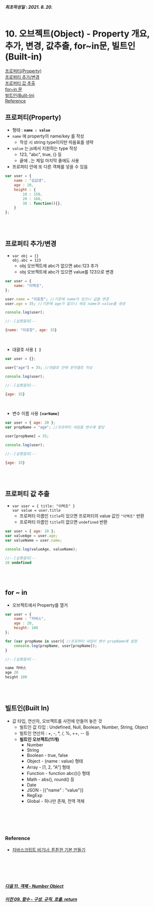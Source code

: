 ##### 최초작성일 : 2021. 8. 20.<br><br>
# 10. 오브젝트(Object) - Property 개요, 추가, 변경, 값추출, for~in문, 빌트인(Built-in)
[프로퍼티(Property)](#프로퍼티property)  
[프로퍼티 추가/변경](#프로퍼티-추가변경)  
[프로퍼티 값 추출](#추출)  
[for~in 문](#for--in)  
[빌트인(Bulit-In)](#빌트인built-in)  
[Reference](#reference)


## 프로퍼티(Property)
- 형태 : **`name : value`**
- `name` 에 property의 name/key 를 작성
  - 작성 시 string type이지만 따옴표를 생략
- `value` 는 js에서 지원하는 type 작성
  - 123, "abc", true, {} 등
  - 끝에 `,`는 제일 마지막 줄에도 사용
- 프로퍼티 안에 또 다른 객체를 넣을 수 있음
```js
var user = {
    name : "김갑생",
    age : 20,
    height : {
        10 : 150,
        20 : 160,
        30 : function(){},
    }
};
```

<br><br>

## 프로퍼티 추가/변경
- `var obj = {}`<br>
  `obj.abc = 123`
  - obj 오브젝트에 abc가 없으면 abc:123 추가
  - obj 오브젝트에 abc가 있으면 value를 123으로 변경

```js
var user = {
    name: "이택조",
};

user.name = "이호창"; //기존에 name이 있으니 값을 변경
user.age = 35; //기존에 age가 없으니 새로 name과 value를 생셩

console.log(user);

//--[실행결과]--

{name: "이호창", age: 35}
```

<br>

- 대괄호 사용 **`[ ]`**
```js
var user = {};

user["age"] = 35; //대괄호 안에 문자열로 작성

console.log(user);

//--[실행결과]--

{age: 35}
```

<br>

- 변수 이름 사용 **`[varName]`**
```js
var user = { age: 20 };
var propName = "age"; //프로퍼티 네임을 변수에 할당

user[propName] = 35;

console.log(user);

//--[실행결과]--

{age: 35}
```

<br><br>

## 프로퍼티 값 추출
- `var user = { title: "이택조" }`<br>
  `var value = user.title`
  - 프로퍼티 이름인 `title`이 있으면 프로퍼티의 value 값인 `"이택조"` 반환
  - 프로퍼티 이름인 `title`이 없으면 `undefined` 반환

```js
var user = { age: 20 };
var valueAge = user.age;
var valueName = user.name;

console.log(valueAge, valueName);

//--[실행결과]--
20 undefined
```

<br><br>

## for ~ in
- 오브젝트에서 Property를 열거

```js
var user = {
    name : "자바스",
    age : 20,
    height: 100
};

for (var propName in user){ //프로퍼티 네임이 변수 propName에 설정
    console.log(propName, user[propName]);
}

//--[실행결과]--

name 자바스
age 20
height 100

```

<br><br>

## 빌트인(Built In)
- 값 타입, 연산자, 오브젝트를 사전에 만들어 놓은 것
  - 빌트인 값 타입 : Undefined, Null, Boolean, Number, String, Object
  - 빌트인 연산자 : +, -, *, /, %, ++, -- 등
  - **빌트인 오브젝트(11개)**
    - Number
    - String
    - Boolean - true, false
    - Object - {name : value} 형태
    - Array - [1, 2, "A"] 형태
    - Function - function abc(){} 형태
    - Math - abs(), round() 등
    - Date
    - JSON - [{"name" : "value"}]
    - RegExp
    - Global - 하나만 존재, 전역 객체

<br><br>
---
### **Reference**
- [자바스크립트 비기너: 튼튼한 기본 만들기](https://www.inflearn.com/course/%EC%9E%90%EB%B0%94%EC%8A%A4%ED%81%AC%EB%A6%BD%ED%8A%B8-%EB%B9%84%EA%B8%B0%EB%84%88)

<br><br>
---
##### [다음 11. 객체 - Number Object](https://github.com/mansaout/TIL/blob/main/Javascript/11_basic_number_object.md)
##### [이전 09. 함수 - 구성, 규칙, 호출, return](https://github.com/mansaout/TIL/blob/main/Javascript/09_basic_function.md)